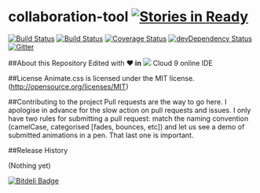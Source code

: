 
# collaboration-tool   [![Stories in Ready](https://badge.waffle.io/anbestephen/collaboration-tool.png?label=ready&title=Ready)](https://waffle.io/anbestephen/collaboration-tool)

[![Build Status](https://semaphoreci.com/api/v1/projects/c68deb72-05dc-4709-aad5-6c50fb92029b/543967/badge.svg)](https://semaphoreci.com/anbestephen/collaboration-tool)
[![Build Status](https://travis-ci.org/anbestephen/collaboration-tool.svg)](https://travis-ci.org/anbestephen/collaboration-tool)
[![Coverage Status](https://coveralls.io/repos/anbestephen/collaboration-tool/badge.svg?branch=master&service=github)](https://coveralls.io/github/anbestephen/collaboration-tool?branch=master)
[![devDependency Status](https://david-dm.org/anbestephen/collaboration-tool/dev-status.svg)](https://david-dm.org/anbestephen/collaboration-tool#info=devDependencies)
[![Gitter](https://badges.gitter.im/Join%20Chat.svg)](https://gitter.im/anbestephen/collaboration-tool?utm_source=badge&utm_medium=badge&utm_campaign=pr-badge)


##About this Repository
Edited with **:heart: in**  [<img src="https://d6ff1xmuve0sx.cloudfront.net/nc-3.0.2778-61b1e618/static/plugins/c9.profile/static/images/c9-logo.png">](https://ide.c9.io/anbestephen/collaboration-tool/) Cloud 9 online IDE


##License
Animate.css is licensed under the MIT license. (http://opensource.org/licenses/MIT)

##Contributing to the project
Pull requests are the way to go here. I apologise in advance for the slow action on pull requests and issues. 
I only have two rules for submitting a pull request: match the naming convention (camelCase, categorised [fades, bounces, etc])
and let us see a demo of submitted animations in a pen. That last one is important.

##Release History

(Nothing yet)

[![Bitdeli Badge](https://d2weczhvl823v0.cloudfront.net/anbestephen/collaboration-tool/trend.png)](https://bitdeli.com/free "Bitdeli Badge")

